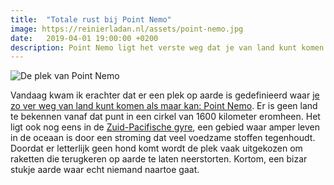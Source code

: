 ```yaml
---
title:  "Totale rust bij Point Nemo"
image: https://reinierladan.nl/assets/point-nemo.jpg
date:   2019-04-01 19:00:00 +0200
description: Point Nemo ligt het verste weg dat je van land kunt komen.
---
```


![De plek van Point Nemo](https://reinierladan.nl/assets/point-nemo.jpg)

Vandaag kwam ik erachter dat er een plek op aarde is gedefinieerd waar [je zo ver weg van land kunt komen als maar kan: Point Nemo](https://allthatsinteresting.com/point-nemo). Er is geen land te bekennen vanaf dat punt in een cirkel van 1600 kilometer eromheen. Het ligt ook nog eens in de [Zuid-Pacifische gyre](https://nl.wikipedia.org/wiki/Zuid-Pacifische_gyre), een gebied waar amper leven in de oceaan is door een stroming dat veel voedzame stoffen tegenhoudt. Doordat er letterlijk geen hond komt wordt de plek vaak uitgekozen om raketten die terugkeren op aarde te laten neerstorten. Kortom, een bizar stukje aarde waar echt niemand naartoe gaat.